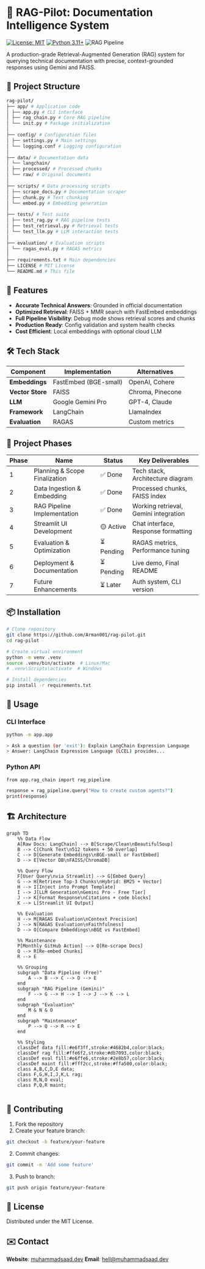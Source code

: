 # 🧠 RAG-Pilot: Documentation Intelligence System

[![License: MIT](https://img.shields.io/badge/License-MIT-yellow.svg)](https://opensource.org/licenses/MIT)
[![Python 3.11+](https://img.shields.io/badge/python-3.11+-blue.svg)](https://www.python.org/downloads/)
![RAG Pipeline](https://img.shields.io/badge/Architecture-RAG_Pipeline-blueviolet)

A production-grade Retrieval-Augmented Generation (RAG) system for querying technical documentation with precise, context-grounded responses using Gemini and FAISS.
## 📂 Project Structure
``` bash
rag-pilot/
├── app/ # Application code
│ ├── app.py # CLI interface
│ ├── rag_chain.py # Core RAG pipeline
│ └── init.py # Package initialization
│
├── config/ # Configuration files
│ ├── settings.py # Main settings
│ └── logging.conf # Logging configuration
│
├── data/ # Documentation data
│ └── langchain/
│ ├── processed/ # Processed chunks
│ └── raw/ # Original documents
│
├── scripts/ # Data processing scripts
│ ├── scrape_docs.py # Documentation scraper
│ ├── chunk.py # Text chunking
│ └── embed.py # Embedding generation
│
├── tests/ # Test suite
│ ├── test_rag.py # RAG pipeline tests
│ ├── test_retrieval.py # Retrieval tests
│ └── test_llm.py # LLM interaction tests
│
├── evaluation/ # Evaluation scripts
│ └── ragas_eval.py # RAGAS metrics
│
├── requirements.txt # Main dependencies
├── LICENSE # MIT License
└── README.md # This file
```
## 🌟 Features

- **Accurate Technical Answers**: Grounded in official documentation
- **Optimized Retrieval**: FAISS + MMR search with FastEmbed embeddings
- **Full Pipeline Visibility**: Debug mode shows retrieval scores and chunks
- **Production Ready**: Config validation and system health checks
- **Cost Efficient**: Local embeddings with optional cloud LLM

## 🛠 Tech Stack

| Component           | Implementation       | Alternatives       |
|---------------------|----------------------|--------------------|
| **Embeddings**      | FastEmbed (BGE-small)| OpenAI, Cohere     |
| **Vector Store**    | FAISS                | Chroma, Pinecone   |
| **LLM**            | Google Gemini Pro    | GPT-4, Claude      |
| **Framework**      | LangChain            | LlamaIndex         |
| **Evaluation**     | RAGAS                | Custom metrics     |

## 📅 Project Phases

| Phase | Name                          | Status    | Key Deliverables                          |
|-------|-------------------------------|-----------|-------------------------------------------|
| 1     | Planning & Scope Finalization | ✅ Done   | Tech stack, Architecture diagram         |
| 2     | Data Ingestion & Embedding    | ✅ Done   | Processed chunks, FAISS index            |
| 3     | RAG Pipeline Implementation   | ✅ Done   | Working retrieval, Gemini integration    |
| 4     | Streamlit UI Development      | 🟡 Active | Chat interface, Response formatting      |
| 5     | Evaluation & Optimization     | ⏳ Pending| RAGAS metrics, Performance tuning        |
| 6     | Deployment & Documentation    | ⏳ Pending| Live demo, Final README                  |
| 7     | Future Enhancements           | ⏳ Later  | Auth system, CLI version                 |

## 📦 Installation

```bash
# Clone repository
git clone https://github.com/Arman001/rag-pilot.git
cd rag-pilot

# Create virtual environment
python -m venv .venv
source .venv/bin/activate  # Linux/Mac
# .venv\Scripts\activate  # Windows

# Install dependencies
pip install -r requirements.txt
```

## 🚀 Usage
### CLI Interface
```bash
python -m app.app

> Ask a question (or 'exit'): Explain LangChain Expression Language
> Answer: LangChain Expression Language (LCEL) provides...
```

### Python API
```bash
from app.rag_chain import rag_pipeline

response = rag_pipeline.query("How to create custom agents?")
print(response)
```

## 🏗️ Architecture

```mermaid
graph TD
    %% Data Flow
    A[Raw Docs: LangChain] --> B[Scrape/Clean\nBeautifulSoup]
    B --> C[Chunk Text\n512 tokens + 50 overlap]
    C --> D[Generate Embeddings\nBGE-small or FastEmbed]
    D --> E[Vector DB\nFAISS/ChromaDB]

    %% Query Flow
    F[User Query\nvia Streamlit] --> G[Embed Query]
    G --> H[Retrieve Top-3 Chunks\nHybrid: BM25 + Vector]
    H --> I[Inject into Prompt Template]
    I --> J[LLM Generation\nGemini Pro - Free Tier]
    J --> K[Format Response\nCitations + code blocks]
    K --> L[Streamlit UI Output]

    %% Evaluation
    H --> M[RAGAS Evaluation\nContext Precision]
    J --> N[RAGAS Evaluation\nFaithfulness]
    D --> O[Compare Embeddings\nBGE vs FastEmbed]

    %% Maintenance
    P[Monthly GitHub Action] --> Q[Re-scrape Docs]
    Q --> R[Re-embed Chunks]
    R --> E

    %% Grouping
    subgraph "Data Pipeline (Free)"
        A --> B --> C --> D --> E
    end
    subgraph "RAG Pipeline (Gemini)"
        F --> G --> H --> I --> J --> K --> L
    end
    subgraph "Evaluation"
        M & N & O
    end
    subgraph "Maintenance"
        P --> Q --> R --> E
    end

    %% Styling
    classDef data fill:#e6f3ff,stroke:#4682b4,color:black;
    classDef rag fill:#ffe6f2,stroke:#db7093,color:black;
    classDef eval fill:#e6ffe6,stroke:#2e8b57,color:black;
    classDef maint fill:#fff2cc,stroke:#ffa500,color:black;
    class A,B,C,D,E data;
    class F,G,H,I,J,K,L rag;
    class M,N,O eval;
    class P,Q,R maint;
	
```
## 🤝 Contributing
1. Fork the repository
2. Create your feature branch:

``` bash
git checkout -b feature/your-feature
```
2. Commit changes:

```bash
git commit -m 'Add some feature'
```
3. Push to branch:

``` bash
git push origin feature/your-feature
```

## 📜 License

Distributed under the MIT License.

## ✉️ Contact
**Website**: [muhammadsaad.dev](https://www.muhammadsaad.dev/)
**Email**: hell@muhammadsaad.dev
